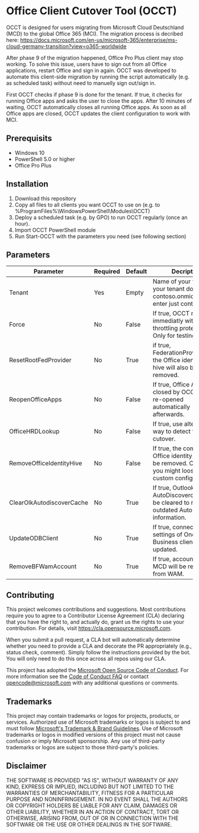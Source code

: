 # Office Client Cutover Tool (OCCT)

OCCT is designed for users migrating from Microsoft Cloud Deutschland (MCD) to the global Office 365 (MCI). The migration process is decribed here: https://docs.microsoft.com/en-us/microsoft-365/enterprise/ms-cloud-germany-transition?view=o365-worldwide

After phase 9 of the migration happened, Office Pro Plus client may stop working. To solve this issue, users have to sign out from all Office applications, restart Office and sign in again. 
OCCT was developed to automate this client-side migration by running the script automatically (e.g. as scheduled task) without need to manuelly sign out/sign in.

First OCCT checks if phase 9 is done for the tenant. If true, it checks for running Office apps and asks the user to close the apps. After 10 minutes of waiting, OCCT automatically closes all running Office apps. As soon as all Office apps are closed, OCCT updates the client configuration to work with MCI.


## Prerequisits
- Windows 10
- PowerShell 5.0 or higher
- Office Pro Plus

## Installation
1. Download this repository
2. Copy all files to all clients you want OCCT to use on (e.g. to %ProgramFiles%\WindowsPowerShell\Modules\OCCT)
3. Deploy a scheduled task (e.g. by GPO) to run OCCT regularly (once an hour).
4. Import OCCT PowerShell module
5. Run Start-OCCT with the parameters you need (see following section)


## Parameters
| Parameter     | Required | Default | Decription |
| ------------- |:-------------| -----| -----|
| Tenant | Yes | Empty | Name of your tenant. If your tenant domain is contoso.onmicrosoft.de, enter just contoso
| Force | No | False | If true, OCCT runs immediatly without throttling protection. Only for testing.
| ResetRootFedProvider | No | True | if true, FederationProvider in the Office identity root hive will also be removed.
| ReopenOfficeApps | No | False | If true, Office Apps closed by OCCT will be re-opened automatically afterwards.
| OfficeHRDLookup | No | False | If true, use alternativ way to detect tenant cutover.
| RemoveOfficeIdentityHive | No | False | If true, the complete Office identity hive will be removed. Caution, you might loose some custom configurations.
| ClearOlkAutodiscoverCache | No | True | If true, Outlook AutoDiscovercache will be cleared to remove outdated AutoDiscover information.
| UpdateODBClient | No | True | If true, connection settings of OneDrive for Business client will be updated.
| RemoveBFWamAccount | No | True | If true, accounts from MCD will be removed from WAM.


## Contributing

This project welcomes contributions and suggestions.  Most contributions require you to agree to a
Contributor License Agreement (CLA) declaring that you have the right to, and actually do, grant us
the rights to use your contribution. For details, visit https://cla.opensource.microsoft.com.

When you submit a pull request, a CLA bot will automatically determine whether you need to provide
a CLA and decorate the PR appropriately (e.g., status check, comment). Simply follow the instructions
provided by the bot. You will only need to do this once across all repos using our CLA.

This project has adopted the [Microsoft Open Source Code of Conduct](https://opensource.microsoft.com/codeofconduct/).
For more information see the [Code of Conduct FAQ](https://opensource.microsoft.com/codeofconduct/faq/) or
contact [opencode@microsoft.com](mailto:opencode@microsoft.com) with any additional questions or comments.

## Trademarks

This project may contain trademarks or logos for projects, products, or services. Authorized use of Microsoft 
trademarks or logos is subject to and must follow 
[Microsoft's Trademark & Brand Guidelines](https://www.microsoft.com/en-us/legal/intellectualproperty/trademarks/usage/general).
Use of Microsoft trademarks or logos in modified versions of this project must not cause confusion or imply Microsoft sponsorship.
Any use of third-party trademarks or logos are subject to those third-party's policies.

## Disclaimer

THE SOFTWARE IS PROVIDED "AS IS", WITHOUT WARRANTY OF ANY KIND, EXPRESS OR
IMPLIED, INCLUDING BUT NOT LIMITED TO THE WARRANTIES OF MERCHANTABILITY,
FITNESS FOR A PARTICULAR PURPOSE AND NONINFRINGEMENT. IN NO EVENT SHALL THE
AUTHORS OR COPYRIGHT HOLDERS BE LIABLE FOR ANY CLAIM, DAMAGES OR OTHER
LIABILITY, WHETHER IN AN ACTION OF CONTRACT, TORT OR OTHERWISE, ARISING FROM,
OUT OF OR IN CONNECTION WITH THE SOFTWARE OR THE USE OR OTHER DEALINGS IN
THE SOFTWARE.
